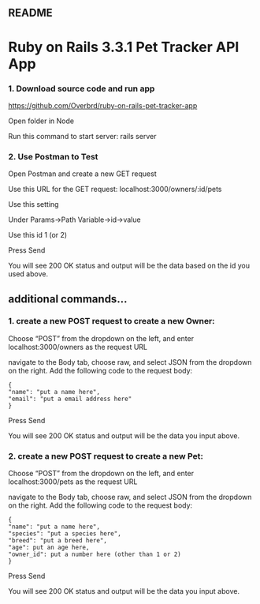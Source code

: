 ## README

# Ruby on Rails 3.3.1 Pet Tracker API App

### 1. Download source code and run app
   
https://github.com/Overbrd/ruby-on-rails-pet-tracker-app

Open folder in Node

Run this command to start server: rails server

### 2. Use Postman to Test
   
Open Postman and create a new GET request

Use this URL for the GET request: localhost:3000/owners/:id/pets

Use this setting

Under Params->Path Variable->id->value

Use this id 1 (or 2)

Press Send

You will see 200 OK status and output will be the data based on the id you used above.

## additional commands...

### 1. create a new POST request to create a new Owner:

Choose “POST” from the dropdown on the left, and enter localhost:3000/owners as the request URL

navigate to the Body tab, choose raw, and select JSON from the dropdown on the right. Add the following code to the request body:

```
{
"name": "put a name here",
"email": "put a email address here"
}
```

Press Send

You will see 200 OK status and output will be the data you input above.

### 2. create a new POST request to create a new Pet:

Choose “POST” from the dropdown on the left, and enter localhost:3000/pets as the request URL

navigate to the Body tab, choose raw, and select JSON from the dropdown on the right. Add the following code to the request body:

```
{
"name": "put a name here",
"species": "put a species here",
"breed": "put a breed here",
"age": put an age here,
"owner_id": put a number here (other than 1 or 2)
}
```

Press Send

You will see 200 OK status and output will be the data you input above.




